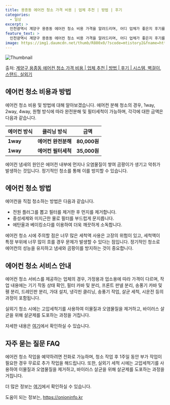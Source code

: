 ```yaml
---
title: 용종동 에어컨 청소 가격 비용 | 업체 추천 | 방법 | 후기
categories:
  - 일상
excerpt: >
  인천광역시 계양구 용종동 에어컨 청소 비용 가격을 알려드리며, 어디 업체가 좋은지 후기를 통해 알아보겠습니다. 현재 글에서는 시스템, 벽걸이, 스탠드, 실외기 각각에 대해 청소 비용이 나와 있으니 참고하시면 되겠습니다. 에어컨 분해 청소 방법 보기 👈 클릭셀프 에어컨 청소 방법 보기👈 클릭계양구 용종동 에어컨 청소 비용시스템에어컨 방식클리닝방식금액1way 방식에어컨 완전분해80,000원1way 방식에어컨 필터세척35,000원2way 방식에어컨 완전분해90,000원2way 방식에어컨 필터세척35,000원4way 방식에어컨 완전분해120,000원4way 방식에어컨 필터세척35,000원원형방식에어컨 완전분해140,000원원형방식에어컨 필터세척35,000원에어컨 청소 견적 샘플 보기 👈 클릭에어컨 냄새의 원인에..
feature_text: >
  인천광역시 계양구 용종동 에어컨 청소 비용 가격을 알려드리며, 어디 업체가 좋은지 후기를 통해 알아보겠습니다. 현재 글에서는 시스템, 벽걸이, 스탠드, 실외기 각각에 대해 청소 비용이 나와 있으니 참고하시면 되겠습니다. 에어컨 분해 청소 방법 보기 👈 클릭셀프 에어컨 청소 방법 보기👈 클릭계양구 용종동 에어컨 청소 비용시스템에어컨 방식클리닝방식금액1way 방식에어컨 완전분해80,000원1way 방식에어컨 필터세척35,000원2way 방식에어컨 완전분해90,000원2way 방식에어컨 필터세척35,000원4way 방식에어컨 완전분해120,000원4way 방식에어컨 필터세척35,000원원형방식에어컨 완전분해140,000원원형방식에어컨 필터세척35,000원에어컨 청소 견적 샘플 보기 👈 클릭에어컨 냄새의 원인에..
image: https://img1.daumcdn.net/thumb/R800x0/?scode=mtistory2&fname=https%3A%2F%2Fblog.kakaocdn.net%2Fdn%2FcIPjDj%2FbtsHw47hy3t%2Ft0HfmpRcQzhSiVKOKpuNuK%2Fimg.webp
---
```


![Thumbnail](https://img1.daumcdn.net/thumb/R800x0/?scode=mtistory2&fname=https%3A%2F%2Fblog.kakaocdn.net%2Fdn%2FcIPjDj%2FbtsHw47hy3t%2Ft0HfmpRcQzhSiVKOKpuNuK%2Fimg.webp)

<p>출처: <a href="https://onioninfo.kr/entry/%EA%B3%84%EC%96%91%EA%B5%AC-%EC%9A%A9%EC%A2%85%EB%8F%99-%EC%97%90%EC%96%B4%EC%BB%A8-%EC%B2%AD%EC%86%8C-%EA%B0%80%EA%B2%A9-%EB%B9%84%EC%9A%A9-%EC%97%85%EC%B2%B4-%EC%B6%94%EC%B2%9C-%EB%B0%A9%EB%B2%95-%ED%9B%84%EA%B8%B0-%EC%8B%9C%EC%8A%A4%ED%85%9C-%EB%B2%BD%EA%B1%B8%EC%9D%B4-%EC%8A%A4%ED%83%A0%EB%93%9C-%EC%8B%A4%EC%99%B8%EA%B8%B0" rel="dofollow">계양구 용종동 에어컨 청소 가격 비용 | 업체 추천 | 방법 | 후기 | 시스템, 벽걸이, 스탠드, 실외기</a> </p>

## 에어컨 청소 비용과 방법

에어컨 청소 비용 및 방법에 대해 알아보겠습니다. 에어컨 분해 청소의 경우, 1way, 2way, 4way, 원형 방식에 따라 완전분해 및
필터세척이 가능하며, 각각에 대한 금액은 다음과 같습니다.

**에어컨 방식** | **클리닝 방식** | **금액**  
---|---|---  
**1way** | **에어컨 완전분해** | **80,000원**  
**1way** | **에어컨 필터세척** | **35,000원**  
  
에어컨 냄새의 원인은 에어컨 내부에 먼지나 오염물질이 쌓여 곰팡이가 생기고 악취가 발생하는 것입니다. 정기적인 청소를 통해 이를 방지할 수
있습니다.

## 에어컨 청소 방법

에어컨을 직접 청소하는 방법은 다음과 같습니다.

  * 전원 플러그를 뽑고 필터를 제거한 후 먼지를 제거합니다.
  * 중성세제와 미지근한 물로 필터를 부드럽게 문지릅니다.
  * 에탄올과 베이킹소다를 이용하여 더욱 깨끗하게 소독합니다.

에어컨 청소 시에 주의할 점은 너무 많은 세척액 사용은 고장의 위험이 있고, 세척액이 특정 부위에 너무 많이 흐를 경우 문제가 발생할 수
있다는 점입니다. 정기적인 청소로 에어컨의 성능을 유지하고 냄새와 곰팡이를 방지하는 것이 중요합니다.

## 에어컨 청소 서비스 안내

에어컨 청소 서비스를 제공하는 업체의 경우, 가정용과 업소용에 따라 가격이 다르며, 작업 내용에는 기기 작동 상태 확인, 필터 카바 및
분리, 프론트 판넬 분리, 송풍기 카바 및 휀 분리, 드레인판 분리, 가대 설치, 냉각핀 클리닝, 송풍기 작업, 살균 세척, 시운전 등의
과정이 포함됩니다.

실외기 청소 시에는 고압세척기를 사용하여 이물질과 오염물질을 제거하고, 바이러스 살균을 위해 살균제를 도포하는 과정을 거칩니다.

자세한 내용은 [여기](https://www.cleaningkorea.com/)에서 확인하실 수 있습니다.

## 자주 묻는 질문 FAQ

에어컨 청소 작업을 예약하려면 전화로 가능하며, 청소 작업 후 1주일 동안 부가 작업이 필요한 경우 무료로 추가 작업을 해드립니다. 또한,
실외기 세척 시에는 고압세척기를 사용하여 이물질과 오염물질을 제거하고, 바이러스 살균을 위해 살균제를 도포하는 과정을 거칩니다.

더 많은 정보는 [여기](https://www.cleaningkorea.com/faq)에서 확인하실 수 있습니다.



 

도움이 되는 정보는, <a href="https://onioninfo.kr" rel="dofollow">https://onioninfo.kr</a>



